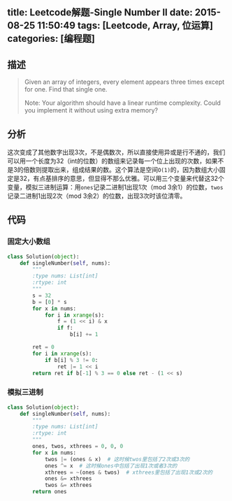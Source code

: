 title: Leetcode解题-Single Number II
date: 2015-08-25 11:50:49
tags: [Leetcode, Array, 位运算]
categories: [编程题]
---

## 描述
> Given an array of integers, every element appears three times except for one. Find that single one.
>
> Note:
> Your algorithm should have a linear runtime complexity. Could you implement it without using extra memory?

## 分析

这次变成了其他数字出现3次，不是偶数次，所以直接使用异或是行不通的，我们可以用一个长度为32（int的位数）的数组来记录每一个位上出现的次数，如果不是3的倍数则提取出来，组成结果的数。这个算法是空间`O(1)`的，因为数组大小固定是32，有点基排序的意思，但显得不那么优雅。可以用三个变量来代替这32个变量，模拟三进制运算：用`ones`记录二进制1出现1次（mod 3余1）的位数，`twos`记录二进制1出现2次（mod 3余2）的位数，出现3次时该位清零。

## 代码

### 固定大小数组
```python
class Solution(object):
    def singleNumber(self, nums):
        """
        :type nums: List[int]
        :rtype: int
        """
        s = 32
        b = [0] * s
        for x in nums:
            for i in xrange(s):
                f = (1 << i) & x
                if f:
                    b[i] += 1

        ret = 0
        for i in xrange(s):
            if b[i] % 3 != 0:
                ret |= 1 << i
        return ret if b[-1] % 3 == 0 else ret - (1 << s)
```

### 模拟三进制
```python
class Solution(object):
    def singleNumber(self, nums):
        """
        :type nums: List[int]
        :rtype: int
        """
        ones, twos, xthrees = 0, 0, 0
        for x in nums:
            twos |= (ones & x)  # 这时候twos里包括了2次或3次的
            ones ^= x  # 这时候ones中包括了出现1次或者3次的
            xthrees = ~(ones & twos)  # xthrees里包括了出现1次或2次的
            ones &= xthrees
            twos &= xthrees
        return ones
```


